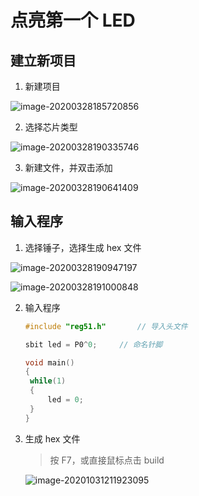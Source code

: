 <!--
title: 01-第一个LED
sort:
-->

# 点亮第一个 LED

## 建立新项目

1. 新建项目

![image-20200328185720856](https://gitee.com/nmdfzf404/Image-hosting/raw/master/20200711105806.png)

2. 选择芯片类型

![image-20200328190335746](https://gitee.com/nmdfzf404/Image-hosting/raw/master/20200711105813.png)

3. 新建文件，并双击添加

![image-20200328190641409](https://gitee.com/nmdfzf404/Image-hosting/raw/master/20200711105816.png)

## 输入程序

1. 选择锤子，选择生成 hex 文件

![image-20200328190947197](https://gitee.com/nmdfzf404/Image-hosting/raw/master/20200711105819.png)

![image-20200328191000848](https://gitee.com/nmdfzf404/Image-hosting/raw/master/20200711105822.png)

2. 输入程序

   ```c
   #include "reg51.h"		// 导入头文件

   sbit led = P0^0;		// 命名针脚

   void main()
   {
   	while(1)
   	{
   		led = 0;
   	}
   }
   ```

3. 生成 hex 文件

   > 按 F7，或直接鼠标点击 build

   ![image-20201031211923095](https://gitee.com/nmdfzf404/Image-hosting/raw/master/2020/20201031211923.png)

